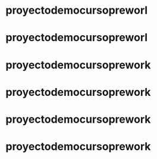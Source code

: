 # proyectodemocursopreworl
# proyectodemocursopreworl
# proyectodemocursoprework
# proyectodemocursoprework
# proyectodemocursoprework
# proyectodemocursoprework
